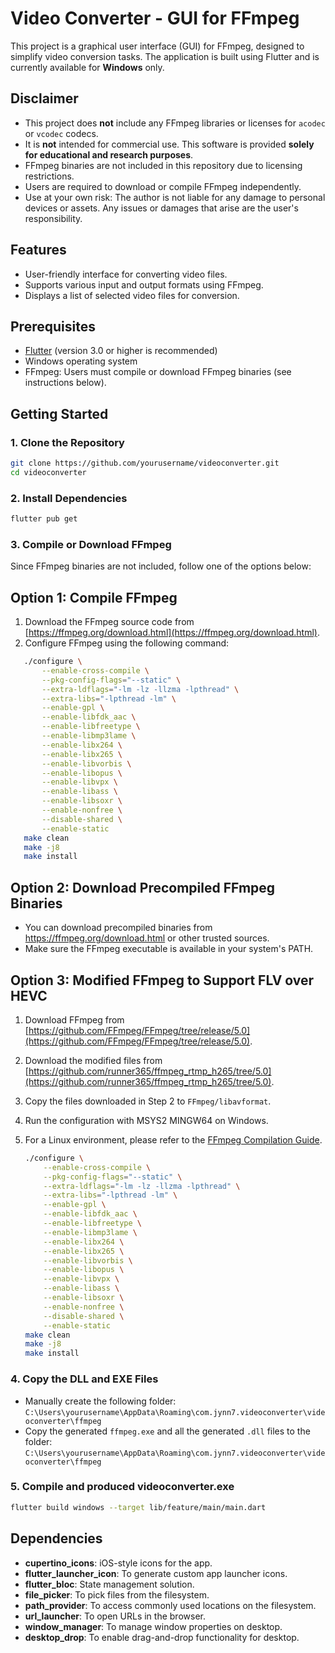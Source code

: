 # Video Converter - GUI for FFmpeg

This project is a graphical user interface (GUI) for FFmpeg, designed to simplify video conversion tasks. The application is built using Flutter and is currently available for **Windows** only.

## Disclaimer

- This project does **not** include any FFmpeg libraries or licenses for `acodec` or `vcodec` codecs.
- It is **not** intended for commercial use. This software is provided **solely for educational and research purposes**.
- FFmpeg binaries are not included in this repository due to licensing restrictions.
- Users are required to download or compile FFmpeg independently.
- Use at your own risk: The author is not liable for any damage to personal devices or assets. Any issues or damages that arise are the user's responsibility.
  
## Features

- User-friendly interface for converting video files.
- Supports various input and output formats using FFmpeg.
- Displays a list of selected video files for conversion.

## Prerequisites

- [Flutter](https://flutter.dev/) (version 3.0 or higher is recommended)
- Windows operating system
- FFmpeg: Users must compile or download FFmpeg binaries (see instructions below).

## Getting Started
### 1. Clone the Repository
```bash
git clone https://github.com/yourusername/videoconverter.git
cd videoconverter
```

### 2. Install Dependencies
```bash
flutter pub get
```

### 3. Compile or Download FFmpeg
Since FFmpeg binaries are not included, follow one of the options below:

## Option 1: Compile FFmpeg
1. Download the FFmpeg source code from [https://ffmpeg.org/download.html](https://ffmpeg.org/download.html).
2. Configure FFmpeg using the following command:

```bash
   ./configure \
       --enable-cross-compile \
       --pkg-config-flags="--static" \
       --extra-ldflags="-lm -lz -llzma -lpthread" \
       --extra-libs="-lpthread -lm" \
       --enable-gpl \
       --enable-libfdk_aac \
       --enable-libfreetype \
       --enable-libmp3lame \
       --enable-libx264 \
       --enable-libx265 \
       --enable-libvorbis \
       --enable-libopus \
       --enable-libvpx \
       --enable-libass \
       --enable-libsoxr \
       --enable-nonfree \
       --disable-shared \
       --enable-static
   make clean
   make -j8
   make install
   ```
## Option 2: Download Precompiled FFmpeg Binaries
- You can download precompiled binaries from https://ffmpeg.org/download.html or other trusted sources.
- Make sure the FFmpeg executable is available in your system's PATH.

## Option 3: Modified FFmpeg to Support FLV over HEVC
1. Download FFmpeg from [https://github.com/FFmpeg/FFmpeg/tree/release/5.0](https://github.com/FFmpeg/FFmpeg/tree/release/5.0).
2. Download the modified files from [https://github.com/runner365/ffmpeg_rtmp_h265/tree/5.0](https://github.com/runner365/ffmpeg_rtmp_h265/tree/5.0).
3. Copy the files downloaded in Step 2 to `FFmpeg/libavformat`.
4. Run the configuration with MSYS2 MINGW64 on Windows.
5. For a Linux environment, please refer to the [FFmpeg Compilation Guide](https://trac.ffmpeg.org/wiki/CompilationGuide).

   ```bash
   ./configure \
       --enable-cross-compile \
       --pkg-config-flags="--static" \
       --extra-ldflags="-lm -lz -llzma -lpthread" \
       --extra-libs="-lpthread -lm" \
       --enable-gpl \
       --enable-libfdk_aac \
       --enable-libfreetype \
       --enable-libmp3lame \
       --enable-libx264 \
       --enable-libx265 \
       --enable-libvorbis \
       --enable-libopus \
       --enable-libvpx \
       --enable-libass \
       --enable-libsoxr \
       --enable-nonfree \
       --disable-shared \
       --enable-static
   make clean
   make -j8
   make install
   ```
   
### 4. Copy the DLL and EXE Files
- Manually create the following folder: `C:\Users\yourusername\AppData\Roaming\com.jynn7.videoconverter\videoconverter\ffmpeg`
- Copy the generated `ffmpeg.exe` and all the generated `.dll` files to the folder: `C:\Users\yourusername\AppData\Roaming\com.jynn7.videoconverter\videoconverter\ffmpeg`

### 5. Compile and produced videoconverter.exe
```bash
flutter build windows --target lib/feature/main/main.dart
```

## Dependencies
- **cupertino_icons**: iOS-style icons for the app.
- **flutter_launcher_icon**: To generate custom app launcher icons.
- **flutter_bloc**: State management solution.
- **file_picker**: To pick files from the filesystem.
- **path_provider**: To access commonly used locations on the filesystem.
- **url_launcher**: To open URLs in the browser.
- **window_manager**: To manage window properties on desktop.
- **desktop_drop**: To enable drag-and-drop functionality for desktop.


